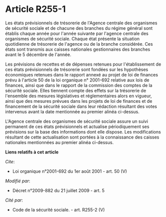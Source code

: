 # Article R255-1

Les états prévisionnels de trésorerie de l'Agence centrale des organismes de sécurité sociale et de chacune des branches du
régime général sont établis chaque année pour l'année suivante par l'agence centrale des organismes de sécurité sociale.
Chaque état présente la situation quotidienne de trésorerie de l'agence ou de la branche considérée. Ces états sont transmis
aux caisses nationales gestionnaires des branches avant le 5 décembre de l'année. 

Les prévisions de recettes et de dépenses retenues pour l'établissement de ces états prévisionnels de trésorerie sont fondées
sur les hypothèses économiques retenues dans le rapport annexé au projet de loi de finances prévu à l'article 50 de la loi
organique n° 2001-692 relative aux lois de finances, ainsi que dans le rapport de la commission des comptes de la sécurité
sociale. Elles tiennent compte des effets sur la trésorerie de l'ensemble des mesures législatives et réglementaires alors en
vigueur, ainsi que des mesures prévues dans les projets de loi de finances et de financement de la sécurité sociale dans leur
rédaction résultant des votes intervenus avant la date mentionnée au premier alinéa ci-dessus. 

L'Agence centrale des organismes de sécurité sociale assure un suivi permanent de ces états prévisionnels et actualise
périodiquement ses prévisions sur la base des informations dont elle dispose. Les modifications résultant de cette
actualisation sont portées à la connaissance des caisses nationales mentionnées au premier alinéa ci-dessus.

**Liens relatifs à cet article**

_Cite_:

  - Loi organique n°2001-692 du 1er août 2001 - art. 50 (V)

_Modifié par_:

  - Décret n°2009-882 du 21 juillet 2009 - art. 5

_Cité par_:

  - Code de la sécurité sociale. - art. R255-2 (V)

